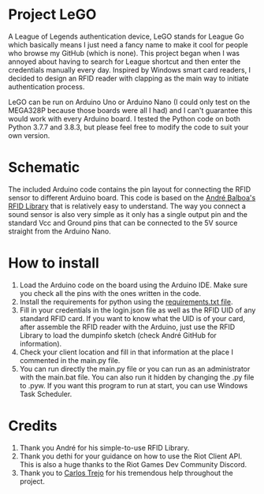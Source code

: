 # Project LeGO
 A League of Legends authentication device, LeGO stands for League Go which basically means I just need a fancy name to make it cool for people who browse my GitHub (which is none). This project began when I was annoyed about having to search for League shortcut and then enter the credentials manually every day. Inspired by Windows smart card readers, I decided to design an RFID reader with clapping as the main way to initiate authentication process.

 LeGO can be run on Arduino Uno or Arduino Nano (I could only test on the MEGA328P because those boards were all I had) and I can't guarantee this would work with every Arduino board. I tested the Python code on both Python 3.7.7 and 3.8.3, but please feel free to modify the code to suit your own version. 

# Schematic
 The included Arduino code contains the pin layout for connecting the RFID sensor to different Arduino board. This code is based on the [André Balboa's RFID Library](https://github.com/miguelbalboa/rfid) that is relatively easy to understand. The way you connect a sound sensor is also very simple as it only has a single output pin and the standard Vcc and Ground pins that can be connected to the 5V source straight from the Arduino Nano.

# How to install
 1. Load the Arduino code on the board using the Arduino IDE. Make sure you check all the pins with the ones written in the code.
 2. Install the requirements for python using the [requirements.txt file](https://pip.pypa.io/en/stable/user_guide/).
 3. Fill in your credentials in the login.json file as well as the RFID UID of any standard RFID card. If you want to know what the UID is of your card, after assemble the RFID reader with the Arduino, just use the RFID Library to load the dumpinfo sketch (check André GitHub for information).
 4. Check your client location and fill in that information at the place I commented in the main.py file.
 5. You can run directly the main.py file or you can run as an administrator with the main.bat file. You can also run it hidden by changing the .py file to .pyw. If you want this program to run at start, you can use Windows Task Scheduler.

# Credits
 1. Thank you André for his simple-to-use RFID Library.
 2. Thank you dethi for your guidance on how to use the Riot Client API. This is also a huge thanks to the Riot Games Dev Community Discord.
 3. Thank you to [Carlos Trejo](https://github.com/CarlosGTrejo) for his tremendous help throughout the project.